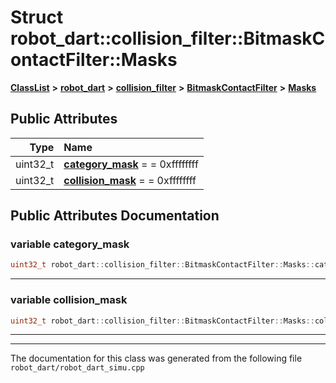

# Struct robot\_dart::collision\_filter::BitmaskContactFilter::Masks



[**ClassList**](annotated.md) **>** [**robot\_dart**](namespacerobot__dart.md) **>** [**collision\_filter**](namespacerobot__dart_1_1collision__filter.md) **>** [**BitmaskContactFilter**](classrobot__dart_1_1collision__filter_1_1BitmaskContactFilter.md) **>** [**Masks**](structrobot__dart_1_1collision__filter_1_1BitmaskContactFilter_1_1Masks.md)


























## Public Attributes

| Type | Name |
| ---: | :--- |
|  uint32\_t | [**category\_mask**](#variable-category_mask)   = = 0xffffffff<br> |
|  uint32\_t | [**collision\_mask**](#variable-collision_mask)   = = 0xffffffff<br> |












































## Public Attributes Documentation




### variable category\_mask 

```C++
uint32_t robot_dart::collision_filter::BitmaskContactFilter::Masks::category_mask;
```




<hr>



### variable collision\_mask 

```C++
uint32_t robot_dart::collision_filter::BitmaskContactFilter::Masks::collision_mask;
```




<hr>

------------------------------
The documentation for this class was generated from the following file `robot_dart/robot_dart_simu.cpp`

